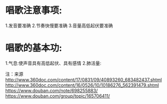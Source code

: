# 唱歌注意事项:
1.发音要准确
2.节奏快慢要准确
3.音量高低起伏要准确

# 唱歌的基本功:
1.气息:使声音具有高低起伏、具有感情
2.肺活量:


注：来源
http://www.360doc.com/content/17/0831/09/40893260_683482437.shtml
http://www.360doc.com/content/16/0526/10/10186276_562391479.shtml
https://www.douban.com/note/698255883/
https://www.douban.com/group/topic/165706411/